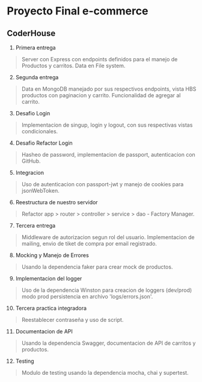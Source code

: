 # Proyecto Final e-commerce

## CoderHouse

1. Primera entrega
> Server con Express con endpoints definidos para el manejo de Productos y carritos. Data en File system.

2. Segunda entrega
> Data en MongoDB manejado por sus respectivos endpoints, vista HBS productos con paginacion y carrito. Funcionalidad de agregar al carrito.

3. Desafio Login
> Implementacion de singup, login y logout, con sus respectivas vistas condicionales.

4. Desafio Refactor Login
> Hasheo de password, implementacion de passport, autenticacion con GitHub.

5. Integracion 
> Uso de autenticacion con passport-jwt y manejo de cookies para jsonWebToken.

6. Reestructura de nuestro servidor
> Refactor app > router > controller > service > dao - Factory Manager.

7. Tercera entrega
> Middleware de autorizacion segun rol del usuario. Implementacion de mailing, envio de tiket de compra por email registrado.

8. Mocking y Manejo de Errores
> Usando la dependencia faker para crear mock de productos.

9. Implementacion del logger
> Uso de la dependencia Winston para creacion de loggers (dev/prod) modo prod persistencia en archivo 'logs/errors.json'.

10. Tercera practica integradora
> Reestablecer contraseña y uso de script.

11. Documentacion de API
> Usando la dependencia Swagger, documentacion de API de carritos y productos.

12. Testing
> Modulo de testing usando la dependencia mocha, chai y supertest.

